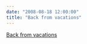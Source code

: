 ```yaml
---
date: "2008-08-18 12:00:00"
title: "Back from vacations"
---
```


[Back from vacations](/lemire/blog/2008/08-18-back-from-vacations)

